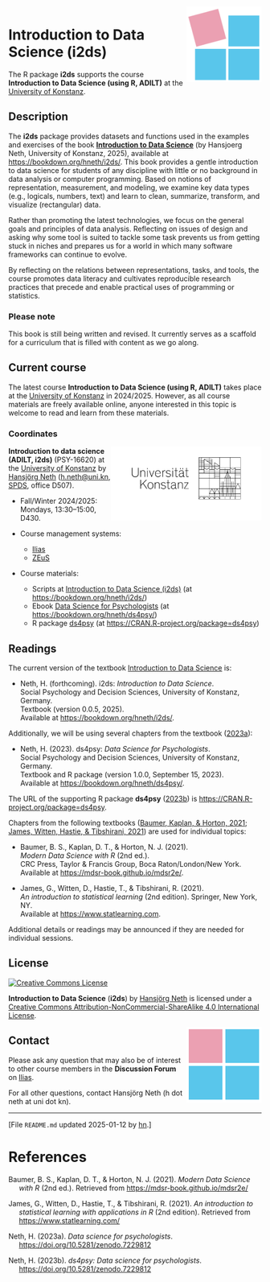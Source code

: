 
<!-- README.md is generated from README.Rmd. Please edit the .Rmd file. -->
<!-- badges: start: -->
<!-- badges: end. -->
<!-- i2ds logo: -->
<!-- ![](i2ds_logo_1.png) -->

<a href="https://www.spds.uni-konstanz.de/">
<img src = "./inst/images/i2ds_logo_1.png" alt = "i2ds" align = "right" width = "150" style = "width: 150px; float: right; border:15;"/>
</a>

# Introduction to Data Science (i2ds)

The R package **i2ds** supports the course **Introduction to Data
Science (using R, ADILT)** at the [University of
Konstanz](https://www.uni-konstanz.de/en/).

## Description

The **i2ds** package provides datasets and functions used in the
examples and exercises of the book **[Introduction to Data
Science](https://bookdown.org/hneth/i2ds/)** (by Hansjoerg Neth,
University of Konstanz, 2025), available at
<https://bookdown.org/hneth/i2ds/>. <!-- Contents: --> This book
provides a gentle introduction to data science for students of any
discipline with little or no background in data analysis or computer
programming. Based on notions of representation, measurement, and
modeling, we examine key data types (e.g., logicals, numbers, text) and
learn to clean, summarize, transform, and visualize (rectangular) data.

Rather than promoting the latest technologies, we focus on the general
goals and principles of data analysis. Reflecting on issues of design
and asking why some tool is suited to tackle some task prevents us from
getting stuck in niches and prepares us for a world in which many
software frameworks can continue to evolve.

By reflecting on the relations between representations, tasks, and
tools, the course promotes data literacy and cultivates reproducible
research practices that precede and enable practical uses of programming
or statistics.

<!-- Under construction note:  -->

### Please note

This book is still being written and revised. It currently serves as a
scaffold for a curriculum that is filled with content as we go along.

## Current course

The latest course **Introduction to Data Science (using R, ADILT)**
takes place at the [University of
Konstanz](https://www.uni-konstanz.de/en/) in 2024/2025. However, as all
course materials are freely available online, anyone interested in this
topic is welcome to read and learn from these materials.

### Coordinates

<!-- uni.kn logo and link: -->
<!-- ![](./images/uniKn_logo.png) -->

<a href = "https://www.uni-konstanz.de/en/">
<img src = "./inst/images/uniKn_logo.png" alt = "uni.kn" align = "right" width = "300px" style = "width: 300px; float: right; border: 20px;"/>
<!-- <img src = "./images/uniKn_logo_s.png" alt = "uni.kn" style = "float: right; border:20;"/> -->
</a>

<!-- Latest course: Fall/Winter 2024/2025: -->

**Introduction to data science (ADILT, i2ds)** (PSY-16620) at the
[University of Konstanz](https://www.uni-konstanz.de/en/) by [Hansjörg
Neth](https://neth.de) (<h.neth@uni.kn>,
[SPDS](https://spds.uni-konstanz.de/), office D507).

- Fall/Winter 2024/2025: Mondays, 13:30–15:00, D430.

- Course management systems:

  - [Ilias](https://ilias.uni-konstanz.de/goto.php?target=crs_1788982)
  - [ZEuS](https://zeus.uni-konstanz.de:443/hioserver/pages/startFlow.xhtml?_flowId=detailView-flow&unitId=86706&periodId=793)

<!-- Materials: -->

- Course materials:

  - Scripts at [Introduction to Data Science
    (i2ds)](https://bookdown.org/hneth/i2ds/) (at
    <https://bookdown.org/hneth/i2ds/>)
  - Ebook [Data Science for
    Psychologists](https://bookdown.org/hneth/ds4psy/) (at
    <https://bookdown.org/hneth/ds4psy/>)
  - R package [ds4psy](https://CRAN.R-project.org/package=ds4psy) (at
    <https://CRAN.R-project.org/package=ds4psy>)

<!-- References / Readings: -->

## Readings

The current version of the textbook [Introduction to Data
Science](https://bookdown.org/hneth/i2ds/) is:

- Neth, H. (forthcoming). i2ds: *Introduction to Data Science*.  
  Social Psychology and Decision Sciences, University of Konstanz,
  Germany.  
  Textbook (version 0.0.5, 2025).  
  Available at <https://bookdown.org/hneth/i2ds/>.

Additionally, we will be using several chapters from the textbook
([2023a](#ref-ds4psyBook)):

- Neth, H. (2023). ds4psy: *Data Science for Psychologists*.  
  Social Psychology and Decision Sciences, University of Konstanz,
  Germany.  
  Textbook and R package (version 1.0.0, September 15, 2023).  
  Available at <https://bookdown.org/hneth/ds4psy/>.

The URL of the supporting R package **ds4psy** ([2023b](#ref-R-ds4psy))
is <https://CRAN.R-project.org/package=ds4psy>.

<!-- Other books and chapters: -->

Chapters from the following textbooks ([Baumer, Kaplan, & Horton,
2021](#ref-mdsr); [James, Witten, Hastie, & Tibshirani,
2021](#ref-JamesEtAl2021)) are used for individual topics:

- Baumer, B. S., Kaplan, D. T., & Horton, N. J. (2021).  
  *Modern Data Science with R* (2nd ed.).  
  CRC Press, Taylor & Francis Group, Boca Raton/London/New York.  
  Available at <https://mdsr-book.github.io/mdsr2e/>.

- James, G., Witten, D., Hastie, T., & Tibshirani, R. (2021).  
  *An introduction to statistical learning* (2nd edition). Springer, New
  York, NY.  
  Available at <https://www.statlearning.com>.

<!-- Add blank line. -->

Additional details or readings may be announced if they are needed for
individual sessions.

## License

<!-- (a) Use online image: -->

<a rel="license" href="https://creativecommons.org/licenses/by-nc-sa/4.0/"><img alt="Creative Commons License" style="border-width:0" src="https://i.creativecommons.org/l/by-nc-sa/4.0/88x31.png" /></a>

<!-- (b) Use local image: -->
<!-- <a rel="license" href="https://creativecommons.org/licenses/by-nc-sa/4.0/"><img alt="Creative Commons License" style="border-width:0" src = "./images/CC_BY_NC_SA.png" /></a> -->
<!-- License text:  -->

<span xmlns:dct="http://purl.org/dc/terms/"
property="dct:title">**Introduction to Data Science** (**i2ds**)</span>
by
<a xmlns:cc="http://creativecommons.org/ns#" href="https://neth.de" property="cc:attributionName" rel="cc:attributionURL">Hansjörg
Neth</a> is licensed under a
<a rel="license" href="https://creativecommons.org/licenses/by-nc-sa/4.0/">Creative
Commons Attribution-NonCommercial-ShareAlike 4.0 International
License</a>.

<!-- i2ds logo: -->
<!-- ![](i2ds_logo_2.png) -->

<a href="https://www.spds.uni-konstanz.de/">
<img src = "./inst/images/i2ds_logo_2.png" alt = "i2ds (square)" align = "right" width = "150" style = "width: 150px; float: right; border:15;"/>
</a>

## Contact

Please ask any question that may also be of interest to other course
members in the **Discussion Forum** on
[Ilias](https://ilias.uni-konstanz.de/goto.php?target=crs_1788982).

For all other questions, contact Hansjörg Neth (h dot neth at uni dot
kn).

<!-- Footer: -->

------------------------------------------------------------------------

<!-- Update: -->

\[File `README.md` updated 2025-01-12 by [hn](https://neth.de).\]

<!-- Automatic references: -->

# References

<!-- eof. -->

<div id="refs" class="references csl-bib-body hanging-indent"
entry-spacing="0" line-spacing="2">

<div id="ref-mdsr" class="csl-entry">

Baumer, B. S., Kaplan, D. T., & Horton, N. J. (2021).
*<span class="nocase">Modern Data Science with R</span>* (2nd ed.).
Retrieved from <https://mdsr-book.github.io/mdsr2e/>

</div>

<div id="ref-JamesEtAl2021" class="csl-entry">

James, G., Witten, D., Hastie, T., & Tibshirani, R. (2021). *An
introduction to statistical learning with applications in R* (2nd
edition). Retrieved from <https://www.statlearning.com/>

</div>

<div id="ref-ds4psyBook" class="csl-entry">

Neth, H. (2023a). *Data science for psychologists*.
<https://doi.org/10.5281/zenodo.7229812>

</div>

<div id="ref-R-ds4psy" class="csl-entry">

Neth, H. (2023b). *<span class="nocase">ds4psy</span>: Data science for
psychologists*. <https://doi.org/10.5281/zenodo.7229812>

</div>

</div>
